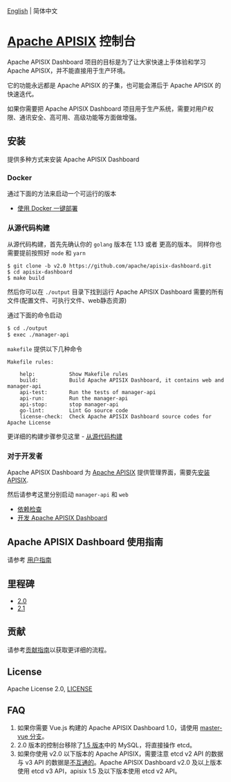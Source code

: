 <!--
#
# Licensed to the Apache Software Foundation (ASF) under one or more
# contributor license agreements.  See the NOTICE file distributed with
# this work for additional information regarding copyright ownership.
# The ASF licenses this file to You under the Apache License, Version 2.0
# (the "License"); you may not use this file except in compliance with
# the License.  You may obtain a copy of the License at
#
#     http://www.apache.org/licenses/LICENSE-2.0
#
# Unless required by applicable law or agreed to in writing, software
# distributed under the License is distributed on an "AS IS" BASIS,
# WITHOUT WARRANTIES OR CONDITIONS OF ANY KIND, either express or implied.
# See the License for the specific language governing permissions and
# limitations under the License.
#
-->

[English](./README.md) | 简体中文

# [Apache APISIX](https://github.com/apache/apisix) 控制台

Apache APISIX Dashboard 项目的目标是为了让大家快速上手体验和学习 Apache APISIX，并不能直接用于生产环境。

它的功能永远都是 Apache APISIX 的子集，也可能会滞后于 Apache APISIX 的快速迭代。

如果你需要把 Apache APISIX Dashboard 项目用于生产系统，需要对用户权限、通讯安全、高可用、高级功能等方面做增强。

## 安装

提供多种方式来安装 Apache APISIX Dashboard

### Docker

通过下面的方法来启动一个可运行的版本

- [使用 Docker 一键部署](./docs/deploy-with-docker.zh-CN.md)

### 从源代码构建

从源代码构建，首先先确认你的 `golang` 版本在 1.13 或者 更高的版本。
同样你也需要提前按照好 `node` 和 `yarn`

```
$ git clone -b v2.0 https://github.com/apache/apisix-dashboard.git
$ cd apisix-dashboard
$ make build
```

然后你可以在 `./output` 目录下找到运行 Apache APISIX Dashboard 需要的所有文件(配置文件、可执行文件、web静态资源)

通过下面的命令启动

```sh
$ cd ./output
$ exec ./manager-api
```

`makefile` 提供以下几种命令

```
Makefile rules:

    help:		    Show Makefile rules
    build:		    Build Apache APISIX Dashboard, it contains web and manager-api
    api-test:		Run the tests of manager-api
    api-run:		Run the manager-api
    api-stop:		stop manager-api
    go-lint:	    Lint Go source code
    license-check:	Check Apache APISIX Dashboard source codes for Apache License
```

更详细的构建步骤参见这里 - [从源代码构建](./docs/deploy.zh-CN.md)

### 对于开发者

Apache APISIX Dashboard 为 [Apache APISIX](https://github.com/apache/apisix) 提供管理界面，需要先[安装 APISIX](https://github.com/apache/apisix#configure-and-installation).

然后请参考这里分别启动 `manager-api` 和 `web`

- [依赖检查](#依赖检查)
- [开发 Apache APISIX Dashboard](./docs/develop.zh-CN.md)

## Apache APISIX Dashboard 使用指南

请参考 [用户指南](./docs/USER_GUIDE.zh-CN.md)

## 里程碑

- [2.0](https://github.com/apache/apisix-dashboard/milestone/4)
- [2.1](https://github.com/apache/apisix-dashboard/milestone/5)

## 贡献

请参考[贡献指南](./CONTRIBUTING.md)以获取更详细的流程。

## License

Apache License 2.0, [LICENSE](https://github.com/apache/apisix-dashboard/blob/master/LICENSE)

## FAQ

1. 如果你需要 Vue.js 构建的 Apache APISIX Dashboard 1.0，请使用 [master-vue 分支](https://github.com/apache/apisix-dashboard/tree/master-vue)。
2. 2.0 版本的控制台移除了[1.5 版本](https://github.com/apache/apisix-dashboard/tree/backup-1.5-latest)中的 MySQL，将直接操作 etcd。
3. 如果你使用 v2.0 以下版本的 Apache APISIX，需要注意 etcd v2 API 的数据与 v3 API 的数据是[不互通的](https://etcd.io/docs/v3.4.0/op-guide/v2-migration/)。Apache APISIX Dashboard v2.0 及以上版本使用 etcd v3 API，apisix 1.5 及以下版本使用 etcd v2 API。

